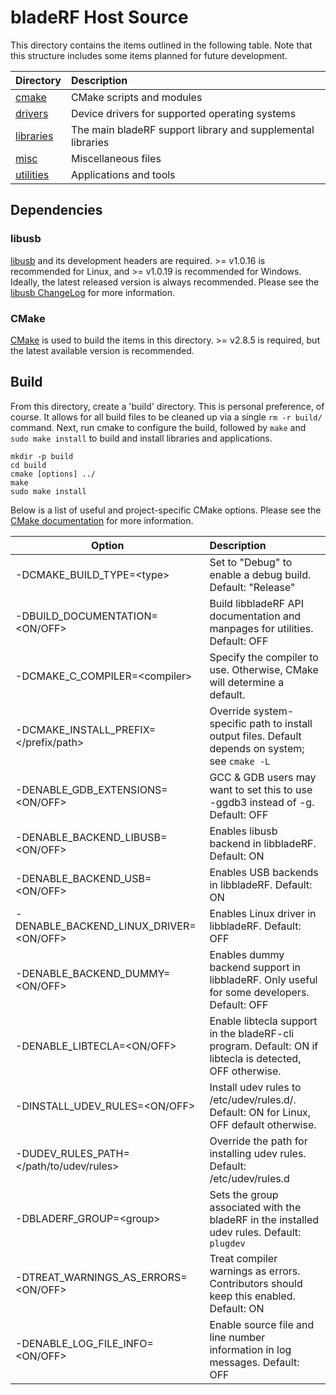 # bladeRF Host Source #

This directory contains the items outlined in the following table. Note that this structure includes some items planned for future development.

| Directory                     | Description                                                                                       |
| ----------------------------- |:--------------------------------------------------------------------------------------------------|
| [cmake][cmake]                | CMake scripts and modules                                                                         |
| [drivers][drivers]            | Device drivers for supported operating systems                                                    |
| [libraries][libraries]        | The main bladeRF support library and supplemental libraries                                       |
| [misc][misc]                  | Miscellaneous files                                                                               |
| [utilities][utilities]        | Applications and tools

## Dependencies ##

### libusb ###
[libusb] and its development headers are required. \>= v1.0.16 is recommended for Linux, and \>= v1.0.19 is recommended for Windows. Ideally, the
latest released version is always recommended. Please see the [libusb ChangeLog] for more information.

### CMake ###
[CMake][CMake.org] is used to build the items in this directory.  \>= v2.8.5 is required, but the latest available version is recommended.

## Build ##
From this directory, create a 'build' directory. This is personal preference, of course. It allows for all build files to be cleaned up via a single ```rm -r build/``` command.
Next, run cmake to configure the build, followed by ```make``` and ```sudo make install``` to build and install libraries and applications.

```
mkdir -p build
cd build
cmake [options] ../
make
sudo make install
```

Below is a list of useful and project-specific CMake options. Please see the [CMake documentation] for
more information.

| Option                                    | Description
| ----------------------------------------- |:----------------------------------------------------------------------------------------------------------|
| -DCMAKE_BUILD_TYPE=\<type\>               | Set <type> to "Debug" to enable a debug build. Default: "Release"                                         |
| -DBUILD_DOCUMENTATION=\<ON/OFF\>          | Build libbladeRF API documentation and manpages for utilities. Default: OFF                               |
| -DCMAKE_C_COMPILER=\<compiler\>           | Specify the compiler to use. Otherwise, CMake will determine a default.                                   |
| -DCMAKE_INSTALL_PREFIX=\</prefix/path\>   | Override system-specific path to install output files.  Default depends on system; see ```cmake -L```     |
| -DENABLE_GDB_EXTENSIONS=\<ON/OFF\>        | GCC & GDB users may want to set this to use -ggdb3 instead of -g. Default: OFF                            |
| -DENABLE_BACKEND_LIBUSB=\<ON/OFF\>        | Enables libusb backend in libbladeRF. Default: ON                                                         |
| -DENABLE_BACKEND_USB=\<ON/OFF\>           | Enables USB backends in libbladeRF.  Default: ON                                                          |
| -DENABLE_BACKEND_LINUX_DRIVER=\<ON/OFF\>  | Enables Linux driver in libbladeRF. Default: OFF                                                          |
| -DENABLE_BACKEND_DUMMY=\<ON/OFF\>         | Enables dummy backend support in libbladeRF.  Only useful for some developers.  Default: OFF              |
| -DENABLE_LIBTECLA=\<ON/OFF\>              | Enable libtecla support in the bladeRF-cli program. Default: ON if libtecla is detected, OFF otherwise.   |
| -DINSTALL_UDEV_RULES=\<ON/OFF\>           | Install udev rules to /etc/udev/rules.d/. Default: ON for Linux, OFF default otherwise.                   |
| -DUDEV_RULES_PATH=\</path/to/udev/rules\> | Override the path for installing udev rules.  Default: /etc/udev/rules.d                                  |
| -DBLADERF_GROUP=\<group\>                 | Sets the group associated with the bladeRF in the installed udev rules. Default: ```plugdev```            |
| -DTREAT_WARNINGS_AS_ERRORS=\<ON/OFF\>     | Treat compiler warnings as errors. Contributors should keep this enabled. Default: ON                     |
| -DENABLE_LOG_FILE_INFO=\<ON/OFF\>         | Enable source file and line number information in log messages. Default: OFF                              |

[cmake]: ./cmake (CMake scripts)
[drivers]: ./drivers (Drivers)
[libraries]: ./libraries (Libraries)
[misc]: ./misc (Miscellaneous)
[utilities]: ./utilities (Utilites)
[libusb]: http://libusb.info/ (libusb project site)
[libusb ChangeLog]: http://log.libusb.info (libusb ChangeLog)
[CMake.org]: http://www.cmake.org/ (CMake)
[variable list]: http://www.cmake.org/cmake/help/v2.8.11/cmake.html#section_Variables (CMake variables)
[CMake documentation]: http://www.cmake.org/cmake/help/documentation.html (Cmake documentation)

